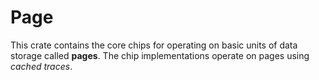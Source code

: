 # Page

This crate contains the core chips for operating on basic units of data storage called **pages**. The chip implementations operate on pages using _cached traces_.
